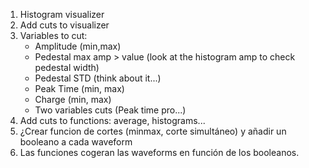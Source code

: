 1) Histogram visualizer
2) Add cuts to visualizer 
  3) Variables to cut:
      - Amplitude (min,max)
      - Pedestal max amp > value (look at the histogram amp to check pedestal width)
      - Pedestal STD (think about it...)
      - Peak Time (min, max)
      - Charge (min, max)
      - Two variables cuts (Peak time pro...)
4) Add cuts to functions: average, histograms...
5) ¿Crear funcion de cortes (minmax, corte simultáneo) y añadir un booleano a cada waveform
6) Las funciones cogeran las waveforms en función de los booleanos.
